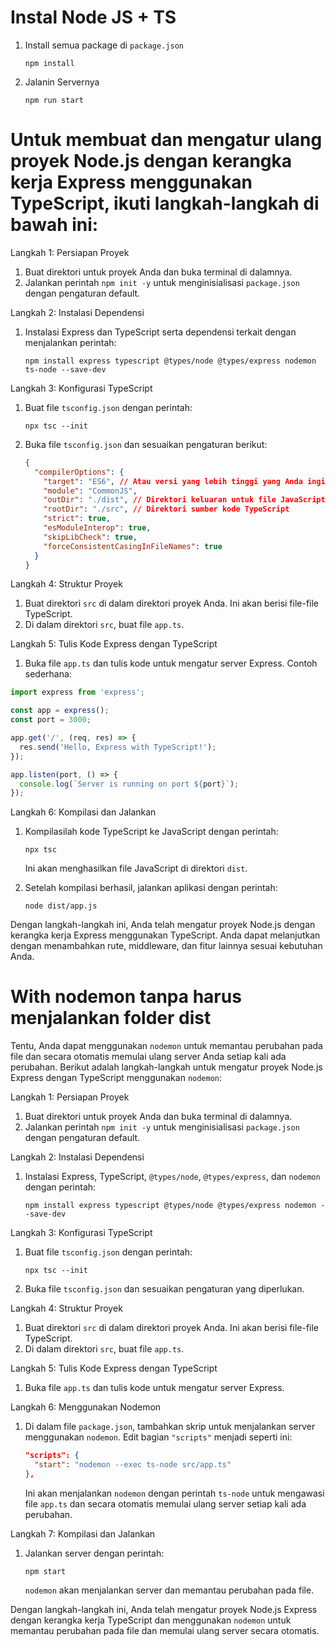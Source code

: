 # Instal Node JS + TS 

1. Install semua package di `package.json`

   ```
   npm install
    ```

2. Jalanin Servernya

   ```
   npm run start
   ```



# Untuk membuat dan mengatur ulang proyek Node.js dengan kerangka kerja Express menggunakan TypeScript, ikuti langkah-langkah di bawah ini:

Langkah 1: Persiapan Proyek
1. Buat direktori untuk proyek Anda dan buka terminal di dalamnya.
2. Jalankan perintah `npm init -y` untuk menginisialisasi `package.json` dengan pengaturan default.

Langkah 2: Instalasi Dependensi
1. Instalasi Express dan TypeScript serta dependensi terkait dengan menjalankan perintah:

   ```
   npm install express typescript @types/node @types/express nodemon ts-node --save-dev
   ```

Langkah 3: Konfigurasi TypeScript
1. Buat file `tsconfig.json` dengan perintah:

   ```
   npx tsc --init
   ```

2. Buka file `tsconfig.json` dan sesuaikan pengaturan berikut:

   ```json
   {
     "compilerOptions": {
       "target": "ES6", // Atau versi yang lebih tinggi yang Anda inginkan
       "module": "CommonJS",
       "outDir": "./dist", // Direktori keluaran untuk file JavaScript yang telah dikompilasi
       "rootDir": "./src", // Direktori sumber kode TypeScript
       "strict": true,
       "esModuleInterop": true,
       "skipLibCheck": true,
       "forceConsistentCasingInFileNames": true
     }
   }
   ```

Langkah 4: Struktur Proyek
1. Buat direktori `src` di dalam direktori proyek Anda. Ini akan berisi file-file TypeScript.
2. Di dalam direktori `src`, buat file `app.ts`.

Langkah 5: Tulis Kode Express dengan TypeScript
1. Buka file `app.ts` dan tulis kode untuk mengatur server Express. Contoh sederhana:

```typescript
import express from 'express';

const app = express();
const port = 3000;

app.get('/', (req, res) => {
  res.send('Hello, Express with TypeScript!');
});

app.listen(port, () => {
  console.log(`Server is running on port ${port}`);
});
```

Langkah 6: Kompilasi dan Jalankan
1. Kompilasilah kode TypeScript ke JavaScript dengan perintah:

   ```
   npx tsc
   ```

   Ini akan menghasilkan file JavaScript di direktori `dist`.

2. Setelah kompilasi berhasil, jalankan aplikasi dengan perintah:

   ```
   node dist/app.js
   ```

Dengan langkah-langkah ini, Anda telah mengatur proyek Node.js dengan kerangka kerja Express menggunakan TypeScript. Anda dapat melanjutkan dengan menambahkan rute, middleware, dan fitur lainnya sesuai kebutuhan Anda.


# With nodemon tanpa harus menjalankan folder dist

Tentu, Anda dapat menggunakan `nodemon` untuk memantau perubahan pada file dan secara otomatis memulai ulang server Anda setiap kali ada perubahan. Berikut adalah langkah-langkah untuk mengatur proyek Node.js Express dengan TypeScript menggunakan `nodemon`:

Langkah 1: Persiapan Proyek
1. Buat direktori untuk proyek Anda dan buka terminal di dalamnya.
2. Jalankan perintah `npm init -y` untuk menginisialisasi `package.json` dengan pengaturan default.

Langkah 2: Instalasi Dependensi
1. Instalasi Express, TypeScript, `@types/node`, `@types/express`, dan `nodemon` dengan perintah:

   ```
   npm install express typescript @types/node @types/express nodemon --save-dev
   ```

Langkah 3: Konfigurasi TypeScript
1. Buat file `tsconfig.json` dengan perintah:

   ```
   npx tsc --init
   ```

2. Buka file `tsconfig.json` dan sesuaikan pengaturan yang diperlukan.

Langkah 4: Struktur Proyek
1. Buat direktori `src` di dalam direktori proyek Anda. Ini akan berisi file-file TypeScript.
2. Di dalam direktori `src`, buat file `app.ts`.

Langkah 5: Tulis Kode Express dengan TypeScript
1. Buka file `app.ts` dan tulis kode untuk mengatur server Express.

Langkah 6: Menggunakan Nodemon
1. Di dalam file `package.json`, tambahkan skrip untuk menjalankan server menggunakan `nodemon`. Edit bagian `"scripts"` menjadi seperti ini:

   ```json
   "scripts": {
     "start": "nodemon --exec ts-node src/app.ts"
   },
   ```

   Ini akan menjalankan `nodemon` dengan perintah `ts-node` untuk mengawasi file `app.ts` dan secara otomatis memulai ulang server setiap kali ada perubahan.

Langkah 7: Kompilasi dan Jalankan
1. Jalankan server dengan perintah:

   ```
   npm start
   ```

   `nodemon` akan menjalankan server dan memantau perubahan pada file.

Dengan langkah-langkah ini, Anda telah mengatur proyek Node.js Express dengan kerangka kerja TypeScript dan menggunakan `nodemon` untuk memantau perubahan pada file dan memulai ulang server secara otomatis.
